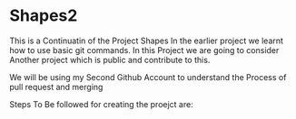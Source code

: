 # Shapes2

This is  a Continuatin of the Project Shapes
In the earlier project we learnt how to use basic git commands.
In this Project we are going to consider Another project which is public and contribute to this.

We will be using my Second Github Account to understand the Process of pull request and merging

Steps To Be followed for creating the proejct are:


